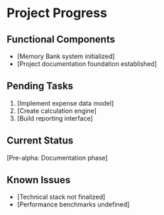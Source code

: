# Project Progress

## Functional Components
- [Memory Bank system initialized]
- [Project documentation foundation established]

## Pending Tasks
1. [Implement expense data model]
2. [Create calculation engine]
3. [Build reporting interface]

## Current Status
[Pre-alpha: Documentation phase]

## Known Issues
- [Technical stack not finalized]
- [Performance benchmarks undefined]
